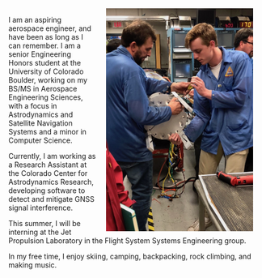 <img src="images/rocket.jpeg" alt="" align="right" height="440" hspace="20"/>

I am an aspiring aerospace engineer, and have been as long as I can remember.  I am a senior Engineering Honors student at the University of Colorado Boulder, working on my BS/MS in Aerospace Engineering Sciences, with a focus in Astrodynamics and Satellite Navigation Systems and a minor in Computer Science. 

Currently, I am working as a Research Assistant at the Colorado Center for Astrodynamics Research, developing software to detect and mitigate GNSS signal interference.

This summer, I will be interning at the Jet Propulsion Laboratory in the Flight System Systems Engineering group.

In my free time, I enjoy skiing, camping, backpacking, rock climbing, and making music.
